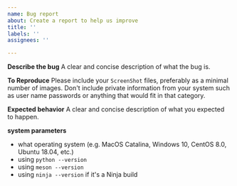 ```yaml
---
name: Bug report
about: Create a report to help us improve
title: ''
labels: ''
assignees: ''

---
```


**Describe the bug**
A clear and concise description of what the bug is.

**To Reproduce**
Please include your `ScreenShot` files, preferably as a minimal number of images.
Don't include private information from your system such as user name passwords or
anything that would fit in that category.

**Expected behavior**
A clear and concise description of what you expected to happen.

**system parameters**
* what operating system (e.g. MacOS Catalina, Windows 10, CentOS 8.0, Ubuntu 18.04, etc.)
* using `python --version`
* using `meson --version`
* using `ninja --version` if it's a Ninja build

